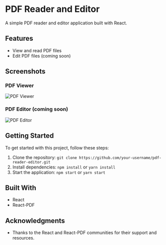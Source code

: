 # PDF Reader and Editor

A simple PDF reader and editor application built with React.

## Features

* View and read PDF files
* Edit PDF files (coming soon)

## Screenshots

### PDF Viewer

![PDF Viewer](./screenshots/pdf-viewer.png)

### PDF Editor (coming soon)

![PDF Editor](./screenshots/pdf-editor.png)

## Getting Started

To get started with this project, follow these steps:

1. Clone the repository: `git clone https://github.com/your-username/pdf-reader-editor.git`
2. Install dependencies: `npm install` or `yarn install`
3. Start the application: `npm start` or `yarn start`

## Built With

* React
* React-PDF

## Acknowledgments

* Thanks to the React and React-PDF communities for their support and resources.

